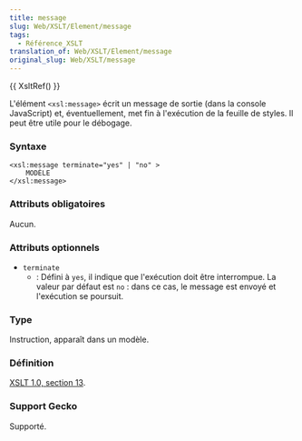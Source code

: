 ```yaml
---
title: message
slug: Web/XSLT/Element/message
tags:
  - Référence_XSLT
translation_of: Web/XSLT/Element/message
original_slug: Web/XSLT/message
---
```

{{ XsltRef() }}

L'élément `<xsl:message>` écrit un message de sortie (dans la console JavaScript) et, éventuellement, met fin à l'exécution de la feuille de styles. Il peut être utile pour le débogage.

### Syntaxe

    <xsl:message terminate="yes" | "no" >
    	MODÈLE
    </xsl:message>

### Attributs obligatoires

Aucun.

### Attributs optionnels

- `terminate`
  - : Défini à `yes`, il indique que l'exécution doit être interrompue. La valeur par défaut est `no`&nbsp;: dans ce cas, le message est envoyé et l'exécution se poursuit.

### Type

Instruction, apparaît dans un modèle.

### Définition

[XSLT 1.0, section 13](http://www.w3.org/TR/xslt#message).

### Support Gecko

Supporté.
